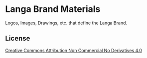 # Langa Brand Materials

Logos, Images, Drawings, etc. that define the [Langa](https://www.langa.io) Brand.

## License
[Creative Commons Attribution Non Commercial No Derivatives 4.0](http://creativecommons.org/licenses/by-nc-nd/4.0)
